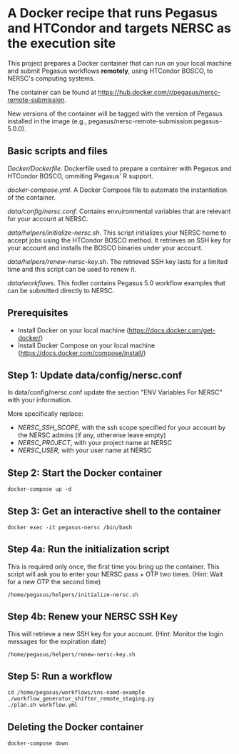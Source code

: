 # A Docker recipe that runs Pegasus and HTCondor and targets NERSC as the execution site

This project prepares a Docker container that can run on your local machine and submit Pegasus workflows **remotely**, using HTCondor BOSCO, to NERSC's computing systems.

The container can be found at https://hub.docker.com/r/pegasus/nersc-remote-submission.

New versions of the container will be tagged with the version of Pegasus installed in the image (e.g., pegasus/nersc-remote-submission:pegasus-5.0.0).

## Basic scripts and files

_Docker/Dockerfile_. Dockerfile used to prepare a container with Pegasus and HTCondor BOSCO, ommiting Pegasus' R support.

_docker-compose.yml_. A Docker Compose file to automate the instantiation of the container.

_data/config/nersc.conf_. Contains envuironmental variables that are relevant for your account at NERSC.

_data/helpers/initialize-nersc.sh_. This script initializes your NERSC home to accept jobs using the HTCondor BOSCO method. It retrieves an SSH key for your account and installs the BOSCO binaries under your account.

_data/helpers/renew-nersc-key.sh_. The retrieved SSH key lasts for a limited time and this script can be used to renew it.

_data/workflows_. This fodler contains Pegasus 5.0 workflow examples that can be submitted directly to NERSC.

## Prerequisites

- Install Docker on your local machine (https://docs.docker.com/get-docker/)
- Install Docker Compose on your local machine (https://docs.docker.com/compose/install/)

Step 1: Update data/config/nersc.conf
-------------------------------------
In data/config/nersc.conf update the section "ENV Variables For NERSC" with your information.

More specifically replace:
- _NERSC\_SSH\_SCOPE_, with the ssh scope specified for your account by the NERSC admins (if any, otherwise leave empty)
- _NERSC\_PROJECT_, with your project name at NERSC
- _NERSC\_USER_, with your user name at NERSC

Step 2: Start the Docker container
----------------------------------

```
docker-compose up -d
```

Step 3: Get an interactive shell to the container
-------------------------------------------------
```
docker exec -it pegasus-nersc /bin/bash
```

Step 4a: Run the initialization script
--------------------------------------
This is required only once, the first time you bring up the container. This script will ask you to enter your NERSC pass + OTP two times.
(Hint: Wait for a new OTP the second time)
```
/home/pegasus/helpers/initialize-nersc.sh
```

Step 4b: Renew your NERSC SSH Key
---------------------------------
This will retrieve a new SSH key for your account. (Hint: Monitor the login messages for the expiration date)
```
/home/pegasus/helpers/renew-nersc-key.sh
```

Step 5: Run a workflow
----------------------

```
cd /home/pegasus/workflows/sns-namd-example
./workflow_generator_shifter_remote_staging.py
./plan.sh workflow.yml
```

Deleting the Docker container
-----------------------------

```
docker-compose down
```
